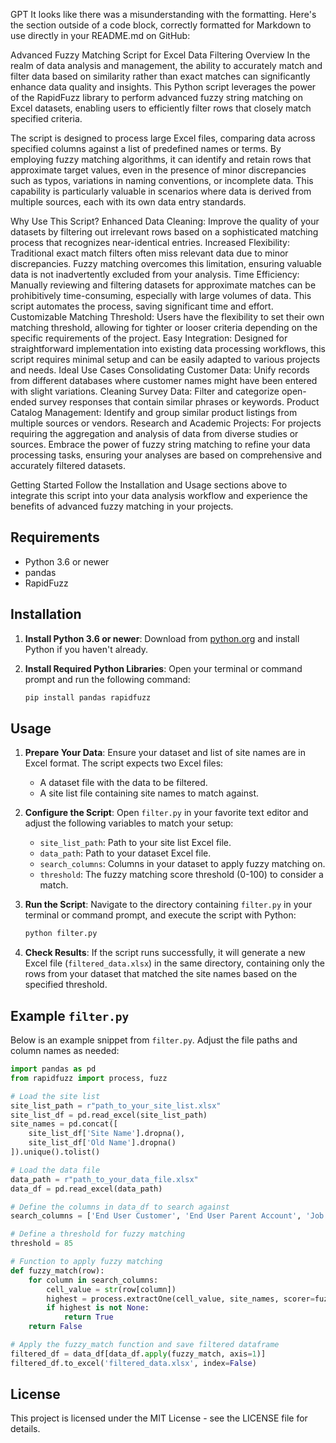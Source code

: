 GPT
It looks like there was a misunderstanding with the formatting. Here's the section outside of a code block, correctly formatted for Markdown to use directly in your README.md on GitHub:

Advanced Fuzzy Matching Script for Excel Data Filtering
Overview
In the realm of data analysis and management, the ability to accurately match and filter data based on similarity rather than exact matches can significantly enhance data quality and insights. This Python script leverages the power of the RapidFuzz library to perform advanced fuzzy string matching on Excel datasets, enabling users to efficiently filter rows that closely match specified criteria.

The script is designed to process large Excel files, comparing data across specified columns against a list of predefined names or terms. By employing fuzzy matching algorithms, it can identify and retain rows that approximate target values, even in the presence of minor discrepancies such as typos, variations in naming conventions, or incomplete data. This capability is particularly valuable in scenarios where data is derived from multiple sources, each with its own data entry standards.

Why Use This Script?
Enhanced Data Cleaning: Improve the quality of your datasets by filtering out irrelevant rows based on a sophisticated matching process that recognizes near-identical entries.
Increased Flexibility: Traditional exact match filters often miss relevant data due to minor discrepancies. Fuzzy matching overcomes this limitation, ensuring valuable data is not inadvertently excluded from your analysis.
Time Efficiency: Manually reviewing and filtering datasets for approximate matches can be prohibitively time-consuming, especially with large volumes of data. This script automates the process, saving significant time and effort.
Customizable Matching Threshold: Users have the flexibility to set their own matching threshold, allowing for tighter or looser criteria depending on the specific requirements of the project.
Easy Integration: Designed for straightforward implementation into existing data processing workflows, this script requires minimal setup and can be easily adapted to various projects and needs.
Ideal Use Cases
Consolidating Customer Data: Unify records from different databases where customer names might have been entered with slight variations.
Cleaning Survey Data: Filter and categorize open-ended survey responses that contain similar phrases or keywords.
Product Catalog Management: Identify and group similar product listings from multiple sources or vendors.
Research and Academic Projects: For projects requiring the aggregation and analysis of data from diverse studies or sources.
Embrace the power of fuzzy string matching to refine your data processing tasks, ensuring your analyses are based on comprehensive and accurately filtered datasets.

Getting Started
Follow the Installation and Usage sections above to integrate this script into your data analysis workflow and experience the benefits of advanced fuzzy matching in your projects.
## Requirements

- Python 3.6 or newer
- pandas
- RapidFuzz

## Installation

1. **Install Python 3.6 or newer**: Download from [python.org](https://www.python.org/downloads/) and install Python if you haven't already.

2. **Install Required Python Libraries**: Open your terminal or command prompt and run the following command:

   ```bash
   pip install pandas rapidfuzz
   ```

## Usage

1. **Prepare Your Data**: Ensure your dataset and list of site names are in Excel format. The script expects two Excel files:
    - A dataset file with the data to be filtered.
    - A site list file containing site names to match against.

2. **Configure the Script**: Open `filter.py` in your favorite text editor and adjust the following variables to match your setup:
    - `site_list_path`: Path to your site list Excel file.
    - `data_path`: Path to your dataset Excel file.
    - `search_columns`: Columns in your dataset to apply fuzzy matching on.
    - `threshold`: The fuzzy matching score threshold (0-100) to consider a match.

3. **Run the Script**: Navigate to the directory containing `filter.py` in your terminal or command prompt, and execute the script with Python:

   ```bash
   python filter.py
   ```

4. **Check Results**: If the script runs successfully, it will generate a new Excel file (`filtered_data.xlsx`) in the same directory, containing only the rows from your dataset that matched the site names based on the specified threshold.

## Example `filter.py`

Below is an example snippet from `filter.py`. Adjust the file paths and column names as needed:

```python
import pandas as pd
from rapidfuzz import process, fuzz

# Load the site list
site_list_path = r"path_to_your_site_list.xlsx"
site_list_df = pd.read_excel(site_list_path)
site_names = pd.concat([
    site_list_df['Site Name'].dropna(),
    site_list_df['Old Name'].dropna()
]).unique().tolist()

# Load the data file
data_path = r"path_to_your_data_file.xlsx"
data_df = pd.read_excel(data_path)

# Define the columns in data_df to search against
search_columns = ['End User Customer', 'End User Parent Account', 'Job Description']

# Define a threshold for fuzzy matching
threshold = 85

# Function to apply fuzzy matching
def fuzzy_match(row):
    for column in search_columns:
        cell_value = str(row[column])
        highest = process.extractOne(cell_value, site_names, scorer=fuzz.WRatio, score_cutoff=threshold)
        if highest is not None:
            return True
    return False

# Apply the fuzzy_match function and save filtered dataframe
filtered_df = data_df[data_df.apply(fuzzy_match, axis=1)]
filtered_df.to_excel('filtered_data.xlsx', index=False)
```

## License

This project is licensed under the MIT License - see the LICENSE file for details.
```
